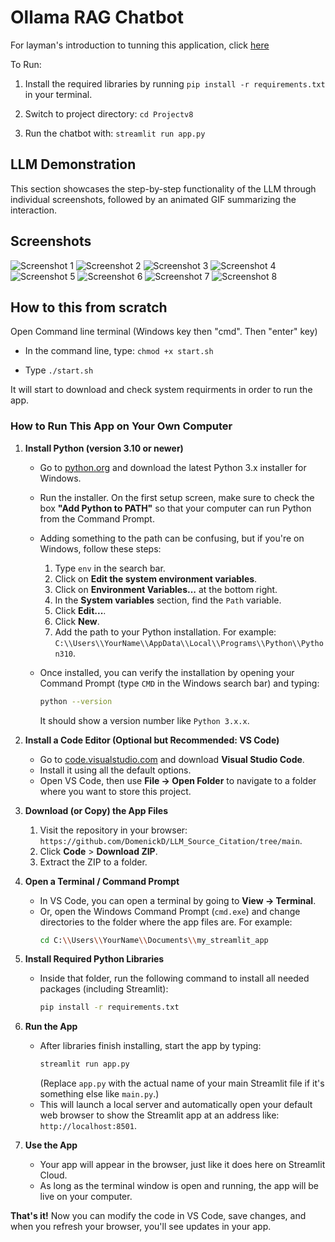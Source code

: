 # Ollama RAG Chatbot

For layman's introduction to tunning this application, click [here](#how-to-run-this-app-on-your-own-computer)

To Run: 
1. Install the required libraries by running `pip install -r requirements.txt` in your terminal.

2. Switch to project directory:
```cd Projectv8```

3. Run the chatbot with:
```streamlit run app.py```

## LLM Demonstration

This section showcases the step-by-step functionality of the LLM through individual screenshots, followed by an animated GIF summarizing the interaction.

<!-- ## Summary GIF -->

<!-- Below is an animated GIF summarizing the demonstration: -->

<!-- ![LLM Demonstration GIF](Pictures/LLM_GIF.gif) -->

## Screenshots

![Screenshot 1](Pictures/llm_1.png)
![Screenshot 2](Pictures/llm_2.png)
![Screenshot 3](Pictures/llm_3.png)
![Screenshot 4](Pictures/llm_4.png)
![Screenshot 5](Pictures/llm_5.png)
![Screenshot 6](Pictures/llm_6.png)
![Screenshot 7](Pictures/llm_7.png)
![Screenshot 8](Pictures/llm_8.png)

## How to this from scratch

Open Command line terminal (Windows key then "cmd". Then "enter" key)

- In the command line, type: `chmod +x start.sh`

- Type `./start.sh`

It will start to download and check system requirments in order to run the app. 

### How to Run This App on Your Own Computer

1. **Install Python (version 3.10 or newer)**  
   - Go to [python.org](https://www.python.org/downloads) and download the latest Python 3.x installer for Windows.  
   - Run the installer. On the first setup screen, make sure to check the box **"Add Python to PATH"** so that your computer can run Python from the Command Prompt.
   - Adding something to the path can be confusing, but if you're on Windows, follow these steps:  
     
     1. Type `env` in the search bar.  
     2. Click on **Edit the system environment variables**.  
     3. Click on **Environment Variables...** at the bottom right.  
     4. In the **System variables** section, find the `Path` variable.  
     5. Click **Edit...**.  
     6. Click **New**.  
     7. Add the path to your Python installation. For example:  
        `C:\\Users\\YourName\\AppData\\Local\\Programs\\Python\\Python310`.  
   - Once installed, you can verify the installation by opening your Command Prompt (type `CMD` in the Windows search bar) and typing:
     ```bash
     python --version
     ```
     It should show a version number like `Python 3.x.x`.

2. **Install a Code Editor (Optional but Recommended: VS Code)**  
   - Go to [code.visualstudio.com](https://code.visualstudio.com) and download **Visual Studio Code**.  
   - Install it using all the default options.  
   - Open VS Code, then use **File → Open Folder** to navigate to a folder where you want to store this project.

3. **Download (or Copy) the App Files**  
   1. Visit the repository in your browser:  
      `https://github.com/DomenickD/LLM_Source_Citation/tree/main`.  
   2. Click **Code** > **Download ZIP**.  
   3. Extract the ZIP to a folder.

4. **Open a Terminal / Command Prompt**  
   - In VS Code, you can open a terminal by going to **View → Terminal**.  
   - Or, open the Windows Command Prompt (`cmd.exe`) and change directories to the folder where the app files are. For example:
     ```bash
     cd C:\\Users\\YourName\\Documents\\my_streamlit_app
     ```

5. **Install Required Python Libraries**  
   - Inside that folder, run the following command to install all needed packages (including Streamlit):
     ```bash
     pip install -r requirements.txt
     ```

6. **Run the App**  
   - After libraries finish installing, start the app by typing:
     ```bash
     streamlit run app.py
     ```
     (Replace `app.py` with the actual name of your main Streamlit file if it's something else like `main.py`.)  
   - This will launch a local server and automatically open your default web browser to show the Streamlit app at an address like:  
     `http://localhost:8501`.

7. **Use the App**  
   - Your app will appear in the browser, just like it does here on Streamlit Cloud.  
   - As long as the terminal window is open and running, the app will be live on your computer.

**That's it!** Now you can modify the code in VS Code, save changes, and when you refresh your browser, you'll see updates in your app.
